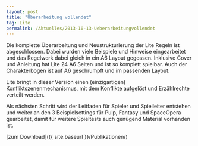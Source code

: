 ```yaml
---
layout: post
title: "Überarbeitung vollendet"
tag: Lite
permalink: /Aktuelles/2013-10-13-Ueberarbeitungvollendet
---
```



Die komplette Überarbeitung und Neustrukturierung der Lite Regeln ist abgeschlossen. Dabei wurden viele Beispiele und Hinweise eingearbeitet und das Regelwerk dabei gleich in ein A6 Layout gegossen. Inklusive Cover und Anleitung hat Lite 24 A6 Seiten und ist so komplett spielbar. Auch der Charakterbogen ist auf A6 geschrumpft und im passenden Layout.

Lite bringt in dieser Version einen (einzigartigen) Konfliktszenenmechanismus, mit dem Konflikte aufgelöst und Erzählrechte verteilt werden.

Als nächsten Schritt wird der Leitfaden für Spieler und Spielleiter entstehen und weiter an den 3 Beispielsettings für Pulp, Fantasy und SpaceOpera gearbeitet, damit für weitere Spieltests auch genügend Material vorhanden ist.

[zum Download]({{ site.baseurl }}/Publikationen/)


